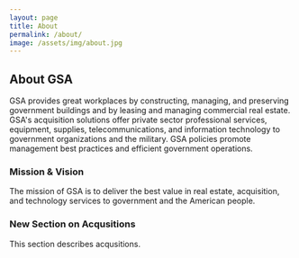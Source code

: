 ```yaml
---
layout: page
title: About
permalink: /about/
image: /assets/img/about.jpg
---
```


## About GSA

GSA provides great workplaces by constructing, managing, and preserving government buildings and by leasing and managing commercial real estate. GSA's acquisition solutions offer private sector professional services, equipment, supplies, telecommunications, and information technology to government organizations and the military. GSA policies promote management best practices and efficient government operations.

### Mission & Vision

The mission of GSA is to deliver the best value in real estate, acquisition, and technology services to government and the American people.

### New Section on Acqusitions

This section describes acqusitions.
